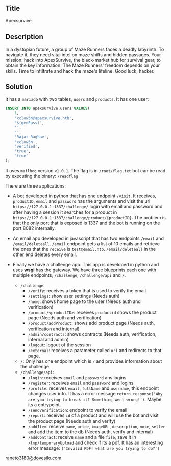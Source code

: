 ## Title

Apexsurvive

## Description

In a dystopian future, a group of Maze Runners faces a deadly labyrinth. To navigate it, they need vital intel on maze shifts and hidden passages. Your mission: hack into ApexSurvive, the black-market hub for survival gear, to obtain the key information. The Maze Runners' freedom depends on your skills. Time to infiltrate and hack the maze's lifeline. Good luck, hacker.

## Solution

It has a `mariadb` with two tables, `users` and `products`.
It has one user: 

```sql
INSERT INTO apexsurvive.users VALUES(
    1,
    'xclow3n@apexsurvive.htb',
    '$(genPass)',
    '',
    '',
    'Rajat Raghav',
    'xclow3n',
    'verified',
    'true',
    'true'
);
```

It uses `mailhog` version `v1.0.1`.
The flag is in `/root/flag.txt` but can be read by executing the binary: `/readflag`

There are three applications:
- A bot developed in python that has one endpoint `/visit`. It receives, `productID`, `email` and `password` has the arguments and visit the url `https://127.0.0.1:1337/challenge/` login with email and password and after having a session it searches for a product in `https://127.0.0.1:1337/challenge/product/{productID}`.
The problem is that the only port that is exposed is 1337 and the bot is running on the port 8082 internally.

- An email app developed in javascript that has two endpoints `/email` and `/email/deleteall`. `/email` endpoint gets a list of 10 emails and retrieve the ones that the `receive` is `test@email.htb`. `/email/deleteall` in the other end deletes every email.

- Finally we have a challenge app. This app is developed in python and uses **wsgi** has the gateway. We have three blueprints each one with multiple endpoints, `/challenge`, `/challenge/api` and `/`.
    - `/challenge`:
        - `/verify`: receives a token that is used to verify the email
        - `/settings`: show user settings (Needs auth)
        - `/home`: shows home page to the user (Needs auth and verification)
        - `/product/<productID>`: receives `productid` shows the product page (Needs auth and verification)
        - `/product/addProduct`: shows add product page (Needs auth, verification and internal)
        - `/admin/contracts`: shows contracts (Needs auth, verification, internal and admin)
        - `/logout`: logout of the session
        - `/external`: receives a parameter called `url` and redirects to that page.
    - `/`: Only has one endpoint which is `/` and provides information about the challenge
    - `/challenge/api`:
        - `/login`: receives `email` and `password` ans logins
        - `/register`: receives `email` and `password` and logins
        - `/profile`: receives `email`, `fullName` and `username`, this endpoint changes user info. It has a error message `return response('Why are you trying to break it? Something went wrong!')`. Maybe its a entrypoint.
        - `/sendVerification`: endpoint to verify the email
        - `/report`: receives `id` of a product and will use the bot and visit the product page (Needs auth and verify)
        - `/addItem`: receive `name`, `price`, `imageURL`, `description`, `note`, `seller` and add the item to the db (Needs auth, verify and internal)
        - `/addContract`: receive `name` and a file `file`, save it in `/tmp/temporaryUpload` and check if its a pdf. It has an interesting error message: `('Invalid PDF! what are you trying to do?')`



raneto3180@dovesilo.com